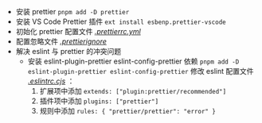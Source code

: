 - 安装 prettier `pnpm add -D prettier`
- 安装 VS Code Prettier 插件 `ext install esbenp.prettier-vscode`
- 初始化 prettier 配置文件 [_.prettierrc.yml_](/.prettierrc.yml)
- 配置忽略文件 [_.prettierignore_](/.prettierignore)
- 解决 eslint 与 prettier 的冲突问题
  - 安装 eslint-plugin-prettier eslint-config-prettier 依赖 `pnpm add -D eslint-plugin-prettier eslint-config-prettier` 修改 eslint 配置文件 [_.eslintrc.cjs_](/.eslintrc.cjs) ：
    1. 扩展项中添加 `extends: ["plugin:prettier/recommended"]`
    2. 插件项中添加 `plugins: ["prettier"]`
    3. 规则中添加 `rules: { "prettier/prettier": "error" }`
